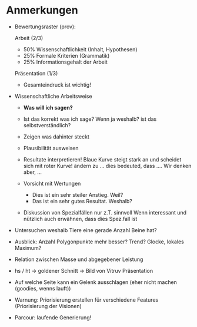 # Anmerkungen

*   Bewertungsraster (prov):

    Arbeit (2/3)

    *   50% Wissenschaftlichkeit (Inhalt, Hypothesen)
    *   25% Formale Kriterien (Grammatik)
    *   25% Informationsgehalt der Arbeit

    Präsentation (1/3)

    *   Gesamteindruck ist wichtig!

*   Wissenschaftliche Arbeitsweise

    *   __Was will ich sagen?__
    *   Ist das korrekt was ich sage?
        Wenn ja weshalb? ist das selbstverständlich?
    *   Zeigen was dahinter steckt
    *   Plausibilität ausweisen
    *   Resultate interpretieren!
        Blaue Kurve steigt stark an und scheidet sich mit roter Kurve!
        ändern zu
        ... dies bedeuted, dass .... Wir denken aber, ...
    *   Vorsicht mit Wertungen

        *   Dies ist ein sehr steiler Anstieg. Weil?
        *   Das ist ein sehr gutes Resultat. Weshalb?

    *   Diskussion von Spezialfällen nur z.T. sinnvoll
        Wenn interessant und nützlich auch erwähnen, dass dies Spez.fall ist

*   Untersuchen weshalb Tiere eine gerade Anzahl Beine hat?
*   Ausblick: Anzahl Polygonpunkte mehr besser? Trend? Glocke, lokales Maximum?
*   Relation zwischen Masse und abgegebener Leistung
*   hs / ht -> goldener Schnitt -> Bild von Vitruv Präsentation
*   Auf welche Seite kann ein Gelenk ausschlagen (eher nicht machen (goodies, wenns lauft))
*   Warnung: Priorisierung erstellen für verschiedene Features (Priorisierung der Visionen)
*   Parcour: laufende Generierung!
